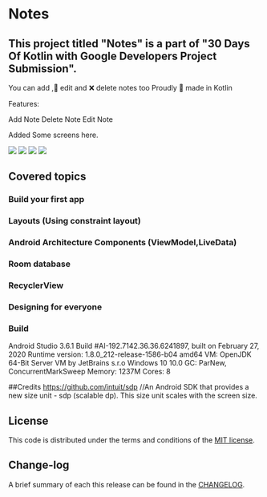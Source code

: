 # Notes

## This project titled "Notes" is a part of  "30 Days Of Kotlin with Google Developers Project Submission". 
You can add ,📝 edit and ❌ delete notes too
Proudly 💪 made in Kotlin

Features:

Add Note
Delete Note
Edit Note


Added Some screens here.

![](https://github.com/bhashkarjoshi24/Notes/blob/master/images/1.png)
![](https://github.com/bhashkarjoshi24/Notes/blob/master/images/2.png)
![](https://github.com/bhashkarjoshi24/Notes/blob/master/images/3.png)
![](https://github.com/bhashkarjoshi24/Notes/blob/master/images/4.png)



## Covered topics

### Build your first app
### Layouts (Using constraint layout)
### Android Architecture Components (ViewModel,LiveData)
### Room database
### RecyclerView
### Designing for everyone





### Build

Android Studio 3.6.1
Build #AI-192.7142.36.36.6241897, built on February 27, 2020
Runtime version: 1.8.0_212-release-1586-b04 amd64
VM: OpenJDK 64-Bit Server VM by JetBrains s.r.o
Windows 10 10.0
GC: ParNew, ConcurrentMarkSweep
Memory: 1237M
Cores: 8



##Credits
https://github.com/intuit/sdp     //An Android SDK that provides a new size unit - sdp (scalable dp). This size unit scales with the screen size.

## License

This code is distributed under the terms and conditions of the [MIT license](LICENSE).

## Change-log

A brief summary of each this release can be found in the [CHANGELOG](CHANGELOG.mdown). 
